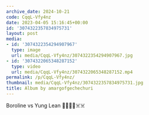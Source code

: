 ```yaml
---
archive_date: 2024-10-21
code: CqqL-Vfy4nz
date: 2023-04-05 15:16:45+00:00
id: '3074322357834975731'
layout: post
media:
- id: '3074322354294907967'
  type: image
  url: media/CqqL-Vfy4nz/3074322354294907967.jpg
- id: '3074322065348287152'
  type: video
  url: media/CqqL-Vfy4nz/3074322065348287152.mp4
permalink: /p/CqqL-Vfy4nz/
thumbnail: media/CqqL-Vfy4nz/3074322357834975731.jpg
title: Album by amargofgechechuri
---
```


Boroline vs Yung Lean ✊🏻✊🏻☠️☠️